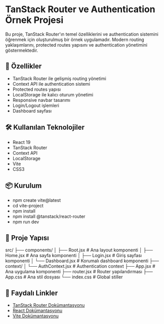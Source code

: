 # TanStack Router ve Authentication Örnek Projesi

Bu proje, TanStack Router'ın temel özelliklerini ve authentication sistemini öğrenmek için oluşturulmuş bir örnek uygulamadır. Modern routing yaklaşımlarını, protected routes yapısını ve authentication yönetimini göstermektedir.

## 🚀 Özellikler

- TanStack Router ile gelişmiş routing yönetimi
- Context API ile authentication sistemi
- Protected routes yapısı
- LocalStorage ile kalıcı oturum yönetimi
- Responsive navbar tasarımı
- Login/Logout işlemleri
- Dashboard sayfası

## 🛠️ Kullanılan Teknolojiler

- React 19
- TanStack Router
- Context API
- LocalStorage
- Vite
- CSS3

## 📦 Kurulum
- npm create vite@latest
- cd vite-project
- npm install
- npm install @tanstack/react-router
- npm run dev

## 📁 Proje Yapısı

src/
├── components/
│   ├── Root.jsx        # Ana layout komponenti
│   ├── Home.jsx        # Ana sayfa komponenti
│   ├── Login.jsx       # Giriş sayfası komponenti
│   └── Dashboard.jsx   # Korumalı dashboard komponenti
├── context/
│   └── AuthContext.jsx # Authentication context
├── App.jsx             # Ana uygulama komponenti
├── router.jsx          # Router yapılandırması
├── App.css             # Ana stil dosyası
└── index.css          # Global stiller

## 🔗 Faydalı Linkler

- [TanStack Router Dokümantasyonu](https://tanstack.com/router/latest)
- [React Dokümantasyonu](https://react.dev)
- [Vite Dokümantasyonu](https://vitejs.dev)